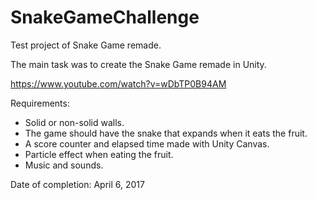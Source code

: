 # SnakeGameChallenge
Test project of Snake Game remade.

The main task was to create the Snake Game remade in Unity.

https://www.youtube.com/watch?v=wDbTP0B94AM

Requirements:
- Solid or non-solid walls.
- The game should have the snake that expands when it eats the fruit.
- A score counter and elapsed time made with Unity Canvas.
- Particle effect when eating the fruit.
- Music and sounds.

Date of completion: April 6, 2017

